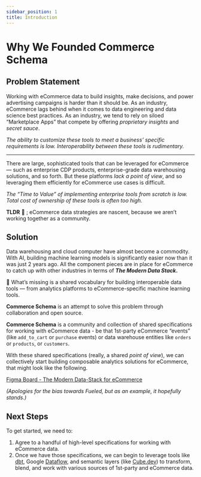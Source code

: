 ```yaml
---
sidebar_position: 1
title: Introduction
---
```


# Why We Founded Commerce Schema

## Problem Statement

Working with eCommerce data to build insights, make decisions, and power advertising campaigns is harder than it should be. As an industry, eCommerce lags behind when it comes to data engineering and data science best practices. As an industry, we tend to rely on siloed “Marketplace Apps” that compete by offering *proprietary insights* and *secret sauce*.

*The ability to customize these tools to meet a business’ specific requirements is low. Interoperability between these tools is rudimentary.*

- - -

There are large, sophisticated tools that can be leveraged for eCommerce — such as enterprise CDP products, enterprise-grade data warehousing solutions, and so forth. But these platforms *lack a point of view*, and so leveraging them efficiently for eCommerce use cases is difficult.

*The “Time to Value” of implementing enterprise tools from scratch is low. Total cost of ownership of these tools is often too high.*

**TLDR** 🤔 ; eCommerce data strategies are nascent, because we aren’t working together as a community.

## Solution

Data warehousing and cloud computer have almost become a commodity. With AI, building machine learning models is significantly easier now than it was just 2 years ago. All the component pieces are in place for eCommerce to catch up with other industries in terms of ***The Modern Data Stack*.**

<aside>
🤔 What’s missing is a shared vocabulary for building interoperable data tools — from analytics platforms to eCommerce-specific machine learning tools.

</aside>

**Commerce Schema** is an attempt to solve this problem through collaboration and open source.

**Commerce Schema** is a community and collection of shared specifications for working with eCommerce data - be that 1st-party eCommerce “events” (like `add_to_cart` or `purchase` events) or data warehouse entities like `orders` or `products`, or `customers`.

With these shared specifications (really, a shared *point of view*), we can collectively start building composable analytics solutions for eCommerce, that might look like the following.

[Figma Board - The Modern Data-Stack for eCommerce](https://www.figma.com/file/fCkYgpk7Zp2EtTpjkcNqmG/The-Modern-Data-Stack-for-eCommerce?type=whiteboard&node-id=0-1&t=0QoQ2Zt87pWzH64P-0)

*(Apologies for the bias towards Fueled, but as an example, it hopefully stands.)*

## Next Steps

To get started, we need to:

1. Agree to a handful of high-level specifications for working with eCommerce data.
2. Once we have those specifications, we can begin to leverage tools like [dbt](https://docs.getdbt.com/), Google [Dataflow](https://cloud.google.com/dataflow?hl=en), and semantic layers (like [Cube.dev](https://cube.dev/)) to transform, blend, and work with various sources of 1st-party and eCommerce data.
